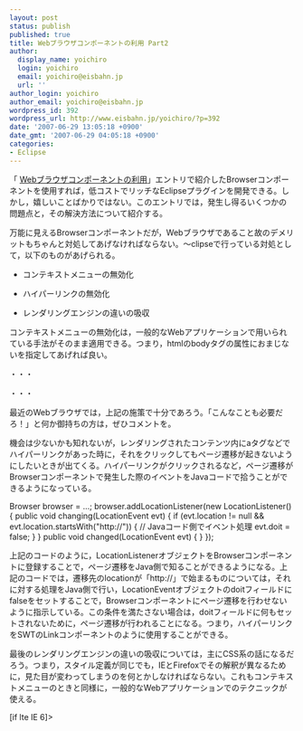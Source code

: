 ```yaml
---
layout: post
status: publish
published: true
title: Webブラウザコンポーネントの利用 Part2
author:
  display_name: yoichiro
  login: yoichiro
  email: yoichiro@eisbahn.jp
  url: ''
author_login: yoichiro
author_email: yoichiro@eisbahn.jp
wordpress_id: 392
wordpress_url: http://www.eisbahn.jp/yoichiro/?p=392
date: '2007-06-29 13:05:18 +0900'
date_gmt: '2007-06-29 04:05:18 +0900'
categories:
- Eclipse
---
```


「
[Webブラウザコンポーネントの利用](http://www.eisbahn.jp/yoichiro/2007/06/web_1.html)」エントリで紹介したBrowserコンポーネントを使用すれば，低コストでリッチなEclipseプラグインを開発できる。しかし，嬉しいことばかりではない。このエントリでは，発生し得るいくつかの問題点と，その解決方法について紹介する。

万能に見えるBrowserコンポーネントだが，Webブラウザであること故のデメリットもちゃんと対処してあげなければならない。〜clipseで行っている対処として，以下のものがあげられる。

* コンテキストメニューの無効化

* ハイパーリンクの無効化

* レンダリングエンジンの違いの吸収

コンテキストメニューの無効化は，一般的なWebアプリケーションで用いられている手法がそのまま適用できる。つまり，htmlのbodyタグの属性におまじないを指定してあげれば良い。

・・・

・・・

最近のWebブラウザでは，上記の施策で十分であろう。「こんなことも必要だろ！」と何か御持ちの方は，ぜひコメントを。

機会は少ないかも知れないが，レンダリングされたコンテンツ内にaタグなどでハイパーリンクがあった時に，それをクリックしてもページ遷移が起きないようにしたいときが出てくる。ハイパーリンクがクリックされるなど，ページ遷移がBrowserコンポーネントで発生した際のイベントをJavaコードで拾うことができるようになっている。

Browser browser = ...;
browser.addLocationListener(new LocationListener() {
public void changing(LocationEvent evt) {
if (evt.location != null && evt.location.startsWith("http://")) {
// Javaコード側でイベント処理
evt.doit = false;
}
}
public void changed(LocationEvent evt) {
}
});

上記のコードのように，LocationListenerオブジェクトをBrowserコンポーネントに登録することで，ページ遷移をJava側で知ることができるようになる。上記のコードでは，遷移先のlocationが「http://」で始まるものについては，それに対する処理をJava側で行い，LocationEventオブジェクトのdoitフィールドにfalseをセットすることで，Browserコンポーネントにページ遷移を行わせないように指示している。この条件を満たさない場合は，doitフィールドに何もセットされないために，ページ遷移が行われることになる。つまり，ハイパーリンクをSWTのLinkコンポーネントのように使用することができる。

最後のレンダリングエンジンの違いの吸収については，主にCSS系の話になるだろう。つまり，スタイル定義が同じでも，IEとFirefoxでその解釈が異なるために，見た目が変わってしまうのを何とかしなければならない。これもコンテキストメニューのときと同様に，一般的なWebアプリケーションでのテクニックが使える。

[if lte IE 6]></p>
<style type="text/css">
<!--
IE6以前で有効なスタイル定義



[if IE 7]></p>
<style text="text/css">
<!--
IE7で有効なスタイル定義



・・・

特にスタイルの調整は「IEだったら」という話になるため，上記のようにIEのみで解釈される特殊な記法を使って，スタイル定義を上書きしてあげればよい。

ちなみに，TwitterclipseとLingrclipseについては，上記の施策を施している。本来であれば，Browserコンポーネント上でショートカットキーを無効にするなどしないと，アプリケーションが意図していないページ遷移などが行われてしまう。ま，言いだしたらキリがない領域になるので，上記程度の工夫が妥当ではないだろうか。

このようなテクニックを適用すれば，見た目的にも美しいEclipseプラグインを短期間で開発することが可能となる。このエントリを読んでくれた方には，ぜひこれらの技術を身に付けて，面白いEclipseプラグインを作って公開して頂きたい。
